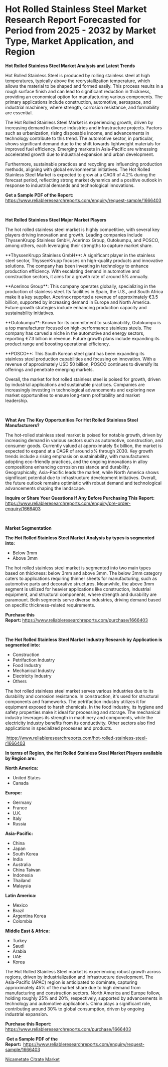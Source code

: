 <p><h1>Hot Rolled Stainless Steel Market Research Report Forecasted for Period from 2025 -  2032 by Market Type, Market Application, and Region</h1></p><p><strong>Hot Rolled Stainless Steel Market Analysis and Latest Trends</strong></p>
<p><p>Hot Rolled Stainless Steel is produced by rolling stainless steel at high temperatures, typically above the recrystallization temperature, which allows the material to be shaped and formed easily. This process results in a rough surface finish and can lead to significant reduction in thickness, providing an economical option for manufacturing various components. The primary applications include construction, automotive, aerospace, and industrial machinery, where strength, corrosion resistance, and formability are essential.</p><p>The Hot Rolled Stainless Steel Market is experiencing growth, driven by increasing demand in diverse industries and infrastructure projects. Factors such as urbanization, rising disposable income, and advancements in technology contribute to this trend. The automotive sector, in particular, shows significant demand due to the shift towards lightweight materials for improved fuel efficiency. Emerging markets in Asia-Pacific are witnessing accelerated growth due to industrial expansion and urban development.</p><p>Furthermore, sustainable practices and recycling are influencing production methods, aligning with global environmental initiatives. The Hot Rolled Stainless Steel Market is expected to grow at a CAGR of 4.2% during the forecast period, reflecting strong market dynamics and a positive outlook in response to industrial demands and technological innovations.</p></p>
<p><strong>Get a Sample PDF of the Report:&nbsp;</strong> <a href="https://www.reliableresearchreports.com/enquiry/request-sample/1666403?utm_campaign=2957&utm_medium=2&utm_source=Github&utm_content=ia&utm_term=02042025&utm_id=hot-rolled-stainless-steel">https://www.reliableresearchreports.com/enquiry/request-sample/1666403</a></p>
<p>&nbsp;</p>
<p><strong>Hot Rolled Stainless Steel Major Market Players</strong></p>
<p><p>The hot rolled stainless steel market is highly competitive, with several key players driving innovation and growth. Leading companies include ThyssenKrupp Stainless GmbH, Acerinox Group, Outokumpu, and POSCO, among others, each leveraging their strengths to capture market share.</p><p>**ThyssenKrupp Stainless GmbH**: A significant player in the stainless steel sector, ThyssenKrupp focuses on high-quality products and innovative solutions. The company has been investing in technology to enhance production efficiency. With escalating demand in automotive and construction sectors, it aims for a growth rate of around 5% annually.</p><p>**Acerinox Group**: This company operates globally, specializing in the production of stainless steel. Its facilities in Spain, the U.S., and South Africa make it a key supplier. Acerinox reported a revenue of approximately €3.5 billion, supported by increasing demand in Europe and North America. Future growth strategies include enhancing production capacity and sustainability initiatives.</p><p>**Outokumpu**: Known for its commitment to sustainability, Outokumpu is a top manufacturer focused on high-performance stainless steels. The company has carved a niche in the automotive and energy sectors, reporting €7.3 billion in revenue. Future growth plans include expanding its product range and boosting operational efficiency.</p><p>**POSCO**: This South Korean steel giant has been expanding its stainless steel production capabilities and focusing on innovation. With a revenue of approximately USD 50 billion, POSCO continues to diversify its offerings and penetrate emerging markets.</p><p>Overall, the market for hot rolled stainless steel is poised for growth, driven by industrial applications and sustainable practices. Companies are increasingly investing in technological advancements and exploring new market opportunities to ensure long-term profitability and market leadership.</p></p>
<p>&nbsp;</p>
<p><strong>What Are The Key Opportunities For Hot Rolled Stainless Steel Manufacturers?</strong></p>
<p><p>The hot-rolled stainless steel market is poised for notable growth, driven by increasing demand in various sectors such as automotive, construction, and consumer goods. Currently valued at approximately $x billion, the market is expected to expand at a CAGR of around x% through 2030. Key growth trends include a rising emphasis on sustainability, with manufacturers adopting eco-friendly practices, and the ongoing innovations in alloy compositions enhancing corrosion resistance and durability. Geographically, Asia-Pacific leads the market, while North America shows significant potential due to infrastructure development initiatives. Overall, the future outlook remains optimistic with robust demand and technological advancements shaping the landscape.</p></p>
<p><strong>Inquire or Share Your Questions If Any Before Purchasing This Report:</strong> <a href="https://www.reliableresearchreports.com/enquiry/pre-order-enquiry/1666403?utm_campaign=2957&utm_medium=2&utm_source=Github&utm_content=ia&utm_term=02042025&utm_id=hot-rolled-stainless-steel">https://www.reliableresearchreports.com/enquiry/pre-order-enquiry/1666403</a></p>
<p>&nbsp;</p>
<p><strong>Market Segmentation</strong></p>
<p><strong>The Hot Rolled Stainless Steel Market Analysis by types is segmented into:</strong></p>
<p><ul><li>Below 3mm</li><li>Above 3mm</li></ul></p>
<p><p>The hot rolled stainless steel market is segmented into two main types based on thickness: below 3mm and above 3mm. The below 3mm category caters to applications requiring thinner sheets for manufacturing, such as automotive parts and decorative structures. Meanwhile, the above 3mm segment is utilized for heavier applications like construction, industrial equipment, and structural components, where strength and durability are paramount. Both segments serve diverse industries, driving demand based on specific thickness-related requirements.</p></p>
<p><strong>Purchase this Report:&nbsp;</strong><a href="https://www.reliableresearchreports.com/purchase/1666403?utm_campaign=2957&utm_medium=2&utm_source=Github&utm_content=ia&utm_term=02042025&utm_id=hot-rolled-stainless-steel">https://www.reliableresearchreports.com/purchase/1666403</a></p>
<p>&nbsp;</p>
<p><strong>The Hot Rolled Stainless Steel Market Industry Research by Application is segmented into:</strong></p>
<p><ul><li>Construction</li><li>Petrifaction Industry</li><li>Food Industry</li><li>Mechanical Industry</li><li>Electricity Industry</li><li>Others</li></ul></p>
<p><p>The hot rolled stainless steel market serves various industries due to its durability and corrosion resistance. In construction, it's used for structural components and frameworks. The petrifaction industry utilizes it for equipment exposed to harsh chemicals. In the food industry, its hygiene and safety properties make it ideal for processing and storage. The mechanical industry leverages its strength in machinery and components, while the electricity industry benefits from its conductivity. Other sectors also find applications in specialized processes and products.</p></p>
<p><a href="https://www.reliableresearchreports.com/hot-rolled-stainless-steel-r1666403?utm_campaign=2957&utm_medium=2&utm_source=Github&utm_content=ia&utm_term=02042025&utm_id=hot-rolled-stainless-steel">&nbsp;https://www.reliableresearchreports.com/hot-rolled-stainless-steel-r1666403</a></p>
<p><strong>In terms of Region, the Hot Rolled Stainless Steel Market Players available by Region are:</strong></p>
<p>
    <p> <strong> North America: </strong>
        <ul>
            <li>United States</li>
            <li>Canada</li>
        </ul>
        </p> 
    <p> <strong> Europe: </strong>
        <ul>
            <li>Germany</li>
            <li>France</li>
            <li>U.K.</li>
            <li>Italy</li>
            <li>Russia</li>
        </ul>
        </p> 
    <p> <strong> Asia-Pacific: </strong>
        <ul>
            <li>China</li>
            <li>Japan</li>
            <li>South Korea</li>
            <li>India</li>
            <li>Australia</li>
            <li>China Taiwan</li>
            <li>Indonesia</li>
            <li>Thailand</li>
            <li>Malaysia</li>
        </ul>
        </p> 
    <p> <strong> Latin America: </strong>
        <ul>
            <li>Mexico</li>
            <li>Brazil</li>
            <li>Argentina Korea</li>
            <li>Colombia</li>
        </ul>
        </p> 
    <p> <strong> Middle East & Africa: </strong>
        <ul>
            <li>Turkey</li>
            <li>Saudi</li>
            <li>Arabia</li>
            <li>UAE</li>
            <li>Korea</li>
        </ul>
    </p>
    </p>
<p><p>The Hot Rolled Stainless Steel market is experiencing robust growth across regions, driven by industrialization and infrastructure development. The Asia-Pacific (APAC) region is anticipated to dominate, capturing approximately 45% of the market share due to high demand from manufacturing and construction sectors. North America and Europe follow, holding roughly 25% and 20%, respectively, supported by advancements in technology and automotive applications. China plays a significant role, contributing around 30% to global consumption, driven by ongoing industrial expansion.</p></p>
<p><strong>Purchase this Report: </strong><a href="https://www.reliableresearchreports.com/purchase/1666403?utm_campaign=2957&utm_medium=2&utm_source=Github&utm_content=ia&utm_term=02042025&utm_id=hot-rolled-stainless-steel">https://www.reliableresearchreports.com/purchase/1666403</a></p>
<p>&nbsp;<strong>Get a Sample PDF of the Report:&nbsp;&nbsp;</strong><a href="https://www.reliableresearchreports.com/enquiry/request-sample/1666403?utm_campaign=2957&utm_medium=2&utm_source=Github&utm_content=ia&utm_term=02042025&utm_id=hot-rolled-stainless-steel">https://www.reliableresearchreports.com/enquiry/request-sample/1666403</a></p>
<p><strong></strong></p>
<p><p><a href="https://github.com/popupioo/Market-Research-Report-List-1/blob/main/nicametate-citrate-market.md?utm_campaign=2957&utm_medium=2&utm_source=Github&utm_content=ia&utm_term=02042025&utm_id=hot-rolled-stainless-steel">Nicametate Citrate Market</a></p></p>